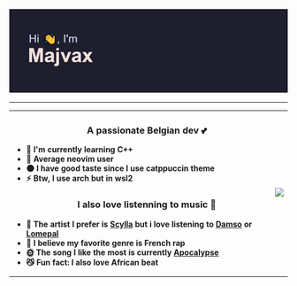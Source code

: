 <div align="center">
    <img src="./image/header.png"/>
</div>

<hr/>





<table align="center" style="width: 100%;">
    <tr>
        <td>
            <ul>
                <h3 align="center">A passionate Belgian dev 💕</h3>
                <li><b>🔭 I'm currently learning C++</b></li>
                <li><b>🌱 Average neovim user</b></li>
                <li><b>🌑 I have good taste since I use catppuccin theme</b></li>
                <li><b>⚡ Btw, I use arch but in wsl2</b></li>
                <h3 align="center">I also love listenning to music 🎺</h3>
                <li><b>🎨 The artist I prefer is <a href="https://open.spotify.com/artist/7fRBY7RRf4iMn2Z4bhZcYA?si=o__BUiBqRmGDn0Q4JMyQTg">Scylla</a> but i love listening to <a href="https://open.spotify.com/artist/2UwqpfQtNuhBwviIC0f2ie?si=79dF3w7lSFi0A-qZti2HOA">Damso</a> or <a href="https://open.spotify.com/artist/1Yfe3ONJlioHys7jwHdfVm?si=ZLNWOD0rQ3m6_sE4d7ZElg">Lomepal</a></b></li>
                <li><b>💖 I believe my favorite genre is French rap</b></li>
                <li><b>🌞 The song I like the most is currently <a href="https://open.spotify.com/track/0yc6Gst2xkRu0eMLeRMGCX?si=4e2fca7a8f7b4f2d">Apocalypse</a></b></li>
                <li><b>😼 Fun fact: I also love African beat</b></li>
            </ul>
        </td>
        <td><img src="https://spotify-github-profile.vercel.app/api/view?uid=xavdejam&cover_image=true&theme=compact&show_offline=false&background_color=121212&interchange=true"></tr>
    </tr>
</table>

